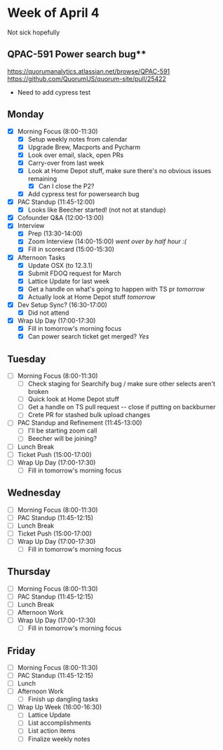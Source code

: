 # Week of April 4
Not sick hopefully

## QPAC-591 Power search bug**
https://quorumanalytics.atlassian.net/browse/QPAC-591
https://github.com/QuorumUS/quorum-site/pull/25422
 * Need to add cypress test

## Monday
 - [x] Morning Focus (8:00-11:30)
	 - [x] Setup weekly notes from calendar
	 - [x] Upgrade Brew, Macports and Pycharm
	 - [x] Look over email, slack, open PRs
	 - [x] Carry-over from last week
	 - [x] Look at Home Depot stuff, make sure there's no obvious issues remaining
		 - [x] Can I close the P2?
	 - [x] Add cypress test for powersearch bug
 - [x] PAC Standup (11:45-12:00)
	 - [x] Looks like Beecher started! (not not at standup)
 - [x] Cofounder Q&A (12:00-13:00)
 - [x] Interview
	 - [x] Prep (13:30-14:00)
	 - [x] Zoom Interview (14:00-15:00) *went over by half hour :(*
	 - [x] Fill in scorecard (15:00-15:30)
 - [x] Afternoon Tasks
	 - [x] Update OSX (to 12.3.1)
	 - [x] Submit FDOQ request for March
	 - [x] Lattice Update for last week
	 - [x] Get a handle on what's going to happen with TS pr *tomorrow*
	 - [x] Actually look at Home Depot stuff *tomorrow*
 - [x] Dev Setup Sync? (16:30-17:00)
	 - [x] Did not attend
 - [x] Wrap Up Day (17:00-17:30)
	 - [x] Fill in tomorrow's morning focus
	 - [x] Can power search ticket get merged? *Yes*

## Tuesday
 - [ ] Morning Focus (8:00-11:30)
	 - [ ] Check staging for Searchify bug / make sure other selects aren't broken
	 - [ ] Quick look at Home Depot stuff
	 - [ ] Get a handle on TS pull request -- close if putting on backburner
	 - [ ] Crete PR for stashed bulk upload changes
 - [ ] PAC Standup and Refinement (11:45-13:00)
	 - [ ] I'll be starting zoom call
	 - [ ] Beecher will be joining?
 - [ ] Lunch Break
 - [ ] Ticket Push (15:00-17:00)
 - [ ] Wrap Up Day (17:00-17:30)
	 - [ ] Fill in tomorrow's morning focus

## Wednesday
 - [ ] Morning Focus (8:00-11:30)
 - [ ] PAC Standup (11:45-12:15)
 - [ ] Lunch Break
 - [ ] Ticket Push (15:00-17:00)
 - [ ] Wrap Up Day (17:00-17:30)
	 - [ ] Fill in tomorrow's morning focus

## Thursday
 - [ ] Morning Focus (8:00-11:30)
 - [ ] PAC Standup (11:45-12:15)
 - [ ] Lunch Break
 - [ ] Afternoon Work
 - [ ] Wrap Up Day (17:00-17:30)
	 - [ ] Fill in tomorrow's morning focus

## Friday
 - [ ] Morning Focus (8:00-11:30)
 - [ ] PAC Standup (11:45-12:15)
 - [ ] Lunch
 - [ ] Afternoon Work
	 - [ ] Finish up dangling tasks
 - [ ] Wrap Up Week (16:00-16:30)
	 - [ ] Lattice Update
	 - [ ] List accomplishments
	 - [ ] List action items
	 - [ ] Finalize weekly notes